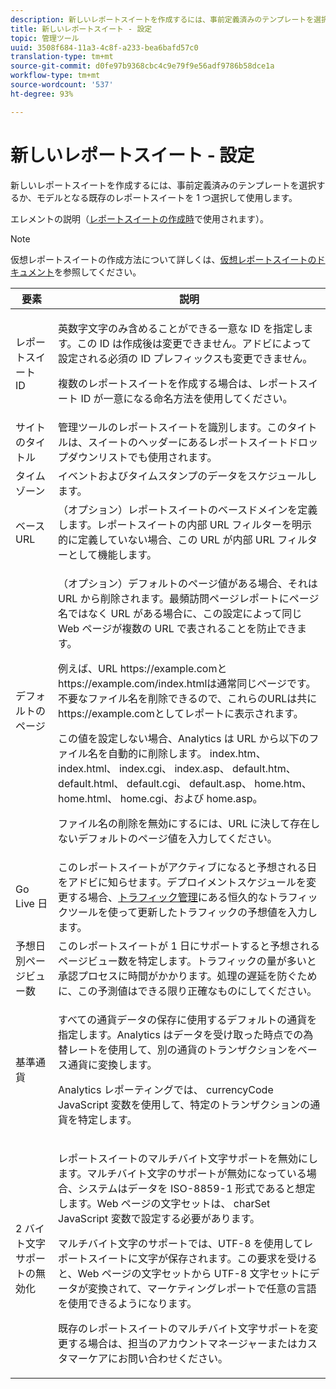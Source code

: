 ```yaml
---
description: 新しいレポートスイートを作成するには、事前定義済みのテンプレートを選択するか、モデルとなる既存のレポートスイートを 1 つ選択して使用します。
title: 新しいレポートスイート - 設定
topic: 管理ツール
uuid: 3508f684-11a3-4c8f-a233-bea6bafd57c0
translation-type: tm+mt
source-git-commit: d0fe97b9368cbc4c9e79f9e56adf9786b58dce1a
workflow-type: tm+mt
source-wordcount: '537'
ht-degree: 93%

---
```



# 新しいレポートスイート - 設定

新しいレポートスイートを作成するには、事前定義済みのテンプレートを選択するか、モデルとなる既存のレポートスイートを 1 つ選択して使用します。

エレメントの説明（[レポートスイートの作成時](/help/admin/c-manage-report-suites/c-new-report-suite/t-create-a-report-suite.md)で使用されます）。

>[!NOTE]
>
>仮想レポートスイートの作成方法について詳しくは、[仮想レポートスイートのドキュメント](/help/components/vrs/c-workflow-vrs/vrs-create.md)を参照してください。

<table id="table_F739FBD8DB8D409E916F12F61C5953D0"> 
 <thead> 
  <tr> 
   <th colname="col1" class="entry"> 要素 </th> 
   <th colname="col2" class="entry"> 説明 </th> 
  </tr> 
 </thead>
 <tbody> 
  <tr> 
   <td colname="col1"> <span class="wintitle">レポートスイート ID</span> </td> 
   <td colname="col2"> <p>英数字文字のみ含めることができる一意な ID を指定します。この ID は作成後は変更できません。アドビによって設定される必須の ID プレフィックスも変更できません。 </p> <p>複数のレポートスイートを作成する場合は、レポートスイート ID が一意になる命名方法を使用してください。 </p> </td> 
  </tr> 
  <tr> 
   <td colname="col1"> <span class="wintitle">サイトのタイトル</span> </td> 
   <td colname="col2"><span class="wintitle">管理ツール</span>のレポートスイートを識別します。このタイトルは、スイートのヘッダーにある<span class="wintitle">レポートスイート</span>ドロップダウンリストでも使用されます。 </td> 
  </tr> 
  <tr> 
   <td colname="col1"> <span class="wintitle">タイムゾーン</span> </td> 
   <td colname="col2"> イベントおよびタイムスタンプのデータをスケジュールします。 </td> 
  </tr> 
  <tr> 
   <td colname="col1"> <span class="wintitle">ベース URL</span> </td> 
   <td colname="col2"> （オプション）レポートスイートのベースドメインを定義します。レポートスイートの内部 URL フィルターを明示的に定義していない場合、この URL が内部 URL フィルターとして機能します。 </td> 
  </tr> 
  <tr> 
   <td colname="col1"> <span class="wintitle"> デフォルトのページ</span> </td> 
   <td colname="col2"> <p>（オプション）<span class="wintitle">デフォルトのページ</span>値がある場合、それは URL から削除されます。<span class="wintitle">最頻訪問ページ</span>レポートにページ名ではなく URL がある場合に、この設定によって同じ Web ページが複数の URL で表されることを防止できます。 </p> <p>例えば、URL<span class="filepath"> https://example.com</span>と<span class="filepath"> https://example.com/index.html</span>は通常同じページです。 不要なファイル名を削除できるので、これらのURLは共に<span class="filepath"> https://example.com</span>としてレポートに表示されます。 </p> <p>この値を設定しない場合、Analytics は URL から以下のファイル名を自動的に削除します。<span class="filepath"> index.htm</span>、<span class="filepath"> index.html</span>、<span class="filepath"> index.cgi</span>、<span class="filepath"> index.asp</span>、<span class="filepath"> default.htm</span>、<span class="filepath"> default.html</span>、<span class="filepath"> default.cgi</span>、<span class="filepath"> default.asp</span>、<span class="filepath"> home.htm</span>、<span class="filepath"> home.html</span>、<span class="filepath"> home.cgi</span>、および <span class="filepath"> home.asp</span>。 </p> <p>ファイル名の削除を無効にするには、URL に決して存在しないデフォルトのページ値を入力してください。 </p> </td> 
  </tr> 
  <tr> 
   <td colname="col1"> <p>Go Live 日 </p> </td> 
   <td colname="col2">このレポートスイートがアクティブになると予想される日をアドビに知らせます。デプロイメントスケジュールを変更する場合、<a href="/help/admin/c-traffic-management/traffic-management.md">トラフィック管理</a>にある<span class="wintitle">恒久的なトラフィック</span>ツールを使って更新したトラフィックの予想値を入力します。 </td> 
  </tr> 
  <tr> 
   <td colname="col1"> <span class="wintitle"> 予想日別ページビュー数</span> </td> 
   <td colname="col2"> このレポートスイートが 1 日にサポートすると予想されるページビュー数を特定します。トラフィックの量が多いと承認プロセスに時間がかかります。処理の遅延を防ぐために、この予測値はできる限り正確なものにしてください。 </td> 
  </tr> 
  <tr> 
   <td colname="col1"> <span class="wintitle"> 基準通貨</span> </td> 
   <td colname="col2"> <p>すべての通貨データの保存に使用するデフォルトの通貨を指定します。Analytics はデータを受け取った時点での為替レートを使用して、別の通貨のトランザクションをベース通貨に変換します。 </p> <p> Analytics レポーティングでは、<span class="varname"> currencyCode</span> JavaScript 変数を使用して、特定のトランザクションの通貨を特定します。 </p> </td> 
  </tr> 
  <tr> 
   <td colname="col1"> <span class="wintitle">2 バイト文字サポートの無効化</span> </td> 
   <td colname="col2"> <p>レポートスイートのマルチバイト文字サポートを無効にします。マルチバイト文字のサポートが無効になっている場合、システムはデータを ISO-8859-1 形式であると想定します。Web ページの文字セットは、<span class="varname"> charSet</span> JavaScript 変数で設定する必要があります。 </p> <p>マルチバイト文字のサポートでは、UTF-8 を使用してレポートスイートに文字が保存されます。この要求を受けると、Web ページの文字セットから UTF-8 文字セットにデータが変換されて、マーケティングレポートで任意の言語を使用できるようになります。 </p> <p>既存のレポートスイートのマルチバイト文字サポートを変更する場合は、担当のアカウントマネージャーまたはカスタマーケアにお問い合わせください。 </p> </td> 
  </tr>  
 </tbody> 
</table>

